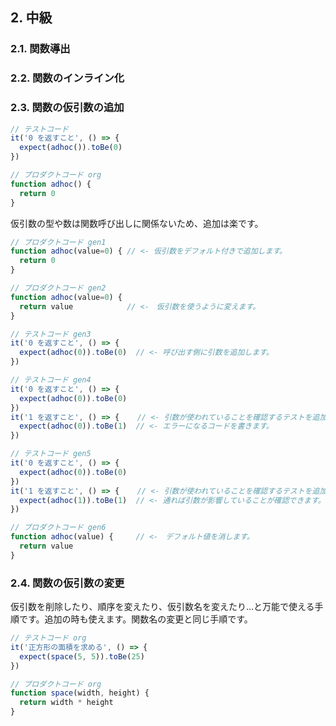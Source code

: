 ## 2. 中級

### 2.1. 関数導出

### 2.2. 関数のインライン化

### 2.3. 関数の仮引数の追加

``` js
// テストコード
it('0 を返すこと', () => {
  expect(adhoc()).toBe(0)
})
```

``` js
// プロダクトコード org
function adhoc() {
  return 0
}
```

仮引数の型や数は関数呼び出しに関係ないため、追加は楽です。

``` js
// プロダクトコード gen1
function adhoc(value=0) { // <- 仮引数をデフォルト付きで追加します。
  return 0
}
```

``` js
// プロダクトコード gen2
function adhoc(value=0) {
  return value            // <-　仮引数を使うように変えます。
}
```

``` js
// テストコード gen3
it('0 を返すこと', () => {
  expect(adhoc(0)).toBe(0)  // <- 呼び出す側に引数を追加します。
})
```

``` js
// テストコード gen4
it('0 を返すこと', () => {
  expect(adhoc(0)).toBe(0)
})
it('1 を返すこと', () => {    // <- 引数が使われていることを確認するテストを追加します。
  expect(adhoc(0)).toBe(1)  // <- エラーになるコードを書きます。
})
```

``` js
// テストコード gen5
it('0 を返すこと', () => {
  expect(adhoc(0)).toBe(0)
})
it('1 を返すこと', () => {    // <- 引数が使われていることを確認するテストを追加します。
  expect(adhoc(1)).toBe(1)  // <- 通れば引数が影響していることが確認できます。
})
```

``` js
// プロダクトコード gen6
function adhoc(value) {     // <-　デフォルト値を消します。
  return value
}
```

### 2.4. 関数の仮引数の変更

仮引数を削除したり、順序を変えたり、仮引数名を変えたり…と万能で使える手順です。追加の時も使えます。関数名の変更と同じ手順です。

``` js
// テストコード org
it('正方形の面積を求める', () => {
  expect(space(5, 5)).toBe(25)
})
```

``` js
// プロダクトコード org
function space(width, height) {
  return width * height
}
```

